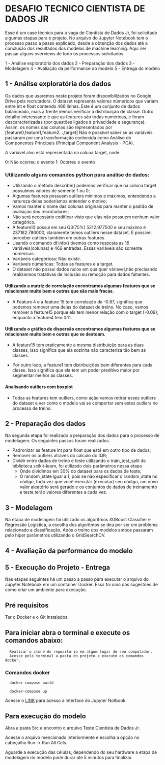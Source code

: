 # DESAFIO TECNICO CIENTISTA DE DADOS JR

Esse é um case técnico para a vaga de Cientista de Dados Jr, foi solicitado algumas etapas para o projeto. No arquivo do Jupyter Notebook tem o processo passo a passo explicado, desde a obtenção dos dados até a conclusão dos resultados dos modelos de machine learning. Aqui irei passar alguns overviews de todo os processos solicitados.

1 - Análise exploratória dos dados
2 - Preparação dos dados
3 - Modelagem
4 - Avaliação da performance do modelo
5 - Entrega do modelo

## 1 - Análise exploratória dos dados

Os dados que usaremos neste projeto foram disponibilizados no Google Drive pela recrutadora. O dataset representa valores númericos que variam entre int e float contendo 466 linhas.
Este é um conjunto de dados balanceado, mais a frente iremos verificar a distribuição de classe.
Outro detalhe interessante é que as features são todas numéricas, e foram descaracterizadas (por questões ligados à privacidade e segurança). Assim, os nomes das colunas são representados por [feature0,feature1,feature2…,target]
Não é possível saber se as variáveis passaram por uma transformação conhecida como Análise de Componentes Principais (Principal Component Analysis - PCA).

A variável alvo está representada na coluna target, onde:

0: Não ocorreu o evento
1: Ocorreu o evento

### Utilizando alguns comandos python para análise de dados:

* Utilizando o metódo describe() podemos verificar que na coluna target possuímos valores de somente 1 ou 0;
* Algumas features possuem outliers mínimos e máximos, entendendo a natureza delas poderíamos entender o motivo;
* Vamos manter o nome das colunas originais para manter o padrão de avaliação dos recrutadores;
* Não será necessário codificar visto que elas não possuem nenhum valor categórico.
* A feature10 possui em seu Q3(75%) 5212.977500 e seu máximo é 237182.780000, claramente temos outliers nesse dataset. É possível perceber outliers também em outras features.
* Usando o comando df.info() tivemos como resposta as 16 variáveis(colunas) e 466 entradas. Essas variáveis são somente númericas.
* Variáveis categóricas: Não existe.
* Variáveis númericas: Todas as features e a target.
* O dataset não possui dados nulos em qualquer váriavel,não precisando realizarmos tratativas de inclusão ou remoção para dados faltantes.

#### Utilizando a matriz de correlação encontramos algumas features que se relacionam muito bem e outras que são mais fracas.

* A Feature 4 e a feature 15 tem correlação de -0.87, significa que podemos remover uma delas do dataset de treino. No caso, vamos remover a feature15 porque ela tem menor relação com o target (-0.09), enquanto a feature4 tem 0.11.

#### Utilizando o gráfico de dispersão encontramos algumas features que se relacionam muito bem e outras que se destoam.

* A feature15 tem praticamente a mesma distribuição para as duas classes, isso significa que ela sozinha não caracteriza tão bem as classes.

* Por outro lado, a feature1 tem distribuições bem diferentes para cada classe. Isso significa que ela tem um poder preditivo maior por segmentar melhor as classes.

#### Analisando outliers com boxplot

* Todas as features tem outliers, como ação vamos retirar esses outliers do dataset e ver como o modelo vai se comportar sem estes outliers no processo de treino.

## 2 - Preparação dos dados

Na segunda etapa foi realizado a preparação dos dados para o processo de modelagem. Os seguintes passos foram realizados.

* Padronizar as feature int para float que está em outro tipo de dados;
* Remover os outliers atráves do cálculo do IQR;
* Dividir entre dados de treino e teste utilizando o train_test_split da biblioteca scikit-learn, foi utilizado dois parâmetros nessa etapa 
   * Onde dividimos em 30% do dataset para os dados de teste;
   * O random_state igual a 1, pois se não especificar o random_state no código, toda vez que você executar (executar) seu código, um novo valor aleatório será gerado e os conjuntos de dados de treinamento e teste terão valores diferentes a cada vez.

## 3 - Modelagem

Na etapa de modelagem foi utilizado os algoritmos XGBoost Classifier e Regressão Logística, a escolha dos algoritmos se deu por ser um problema relacionado a classificação.
Após o treino dos modelos ambos passaram pelo hiper parâmetros utilizando o GridSearchCV.

## 4 - Avaliação da performance do modelo



## 5 - Execução do Projeto - Entrega

Nas etapas seguintes há um passo a passo para executar o arquivo do Jupyter Notebook em um container Docker. Essa foi uma das sugestões de como criar um ambiente para execução.

## Pré requisitos

Ter o Docker e o Git instalados.

## Para iniciar abra o terminal e execute os comandos abaixo:

```
  Realizar o clone do repositório em algum lugar do seu computador.
  Acesse pelo terminal a pasta do projeto e execute os comandos docker.
```
### Comandos docker

```
  docker-compose build
```

```
  docker-compose up
```

Acesse o [LINK](http://127.0.0.1:8888/lab?token=easy) para acesso a interface do Jupyter Notbook.


## Para execução do modelo
Abra a pasta Src e encontro o arquivo Teste Cientista de Dados Jr.

Acesse o arquivo mencionado interiormente e escolha a opção no cabeçalho Run -> Run All Cels.

Aguarde a execução das células, dependendo do seu hardware a etapa de modelagem do modelo pode durar até 5 minutos para finalizar.